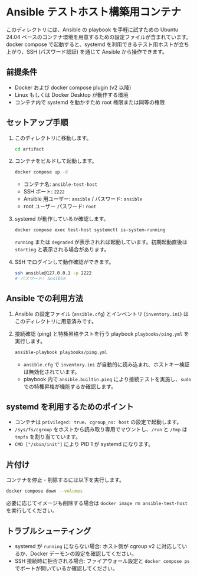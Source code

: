 # Ansible テストホスト構築用コンテナ

このディレクトリには、Ansible の playbook を手軽に試すための Ubuntu 24.04 ベースのコンテナ環境を用意するための設定ファイルが含まれています。docker compose で起動すると、systemd を利用できるテスト用ホストが立ち上がり、SSH (パスワード認証) を通じて Ansible から操作できます。

## 前提条件

- Docker および docker compose plugin (v2 以降)
- Linux もしくは Docker Desktop が動作する環境
- コンテナ内で systemd を動かすため root 権限または同等の権限

## セットアップ手順

1. このディレクトリに移動します。

   ```bash
   cd artifact
   ```

2. コンテナをビルドして起動します。

   ```bash
   docker compose up -d
   ```

   - コンテナ名: `ansible-test-host`
   - SSH ポート: `2222`
   - Ansible 用ユーザー: `ansible` / パスワード: `ansible`
   - root ユーザー パスワード: `root`

3. systemd が動作しているか確認します。

   ```bash
   docker compose exec test-host systemctl is-system-running
   ```

   `running` または `degraded` が表示されれば起動しています。初期起動直後は `starting` と表示される場合があります。

4. SSH でログインして動作確認ができます。

   ```bash
   ssh ansible@127.0.0.1 -p 2222
   # パスワード: ansible
   ```

## Ansible での利用方法

1. Ansible の設定ファイル (`ansible.cfg`) とインベントリ (`inventory.ini`) はこのディレクトリに用意済みです。
2. 接続確認 (ping) と特権昇格テストを行う playbook `playbooks/ping.yml` を実行します。

   ```bash
   ansible-playbook playbooks/ping.yml
   ```

   - `ansible.cfg` で `inventory.ini` が自動的に読み込まれ、ホストキー検証は無効化されています。
   - playbook 内で `ansible.builtin.ping` により接続テストを実施し、`sudo` での特権昇格が機能するか確認します。

## systemd を利用するためのポイント

- コンテナは `privileged: true`、`cgroup_ns: host` の設定で起動します。
- `/sys/fs/cgroup` をホストから読み取り専用でマウントし、`/run` と `/tmp` は `tmpfs` を割り当てています。
- `CMD ["/sbin/init"]` により PID 1 が systemd になります。

## 片付け

コンテナを停止・削除するには以下を実行します。

```bash
docker compose down --volumes
```

必要に応じてイメージも削除する場合は `docker image rm ansible-test-host` を実行してください。

## トラブルシューティング

- systemd が `running` にならない場合: ホスト側が cgroup v2 に対応しているか、Docker デーモンの設定を確認してください。
- SSH 接続時に拒否される場合: ファイアウォール設定と `docker compose ps` でポートが開いているか確認してください。
